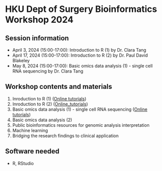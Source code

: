 # HKU Dept of Surgery Bioinformatics Workshop 2024

## Session information
+ April 3, 2024 (15:00-17:00): Introduction to R (1) by Dr. Clara Tang
+ April 17, 2024 (15:00-17:00): Introduction to R (2) by Dr. Paul David Blakeley
+ May 8, 2024 (15:00-17:00): Basic omics data analysis (1) - single cell RNA sequencing by Dr. Clara Tang
  
## Workshop contents and materials
1. Inroduction to R (1) ([Online tutorials](1-Introduction-to-R.md))
2. Inroduction to R (2) ([Online_tutorials](Introduction-toR-2_new.md))
3. Basic omics data analysis (1) - single cell RNA sequencing ([Online tutorials](3-singleCell-RNAseq-Seurat.md))
4. Basic omics data analysis (2)
5. Public bioinformatics resources for genomic analysis interpretation 
6. Machine learning
7. Bridging the research findings to clinical application

## Software needed
- R, RStudio
